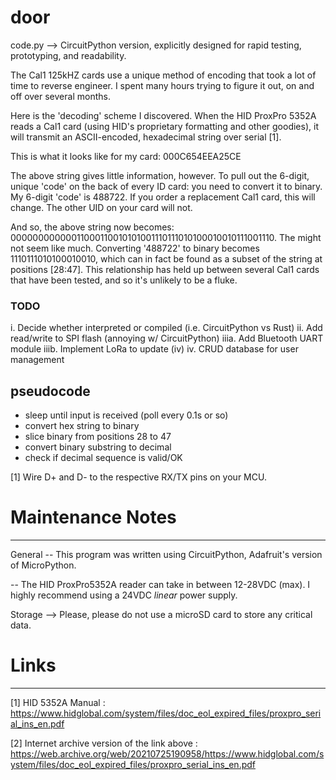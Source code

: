 # door 
code.py --> CircuitPython version, explicitly designed for rapid testing, prototyping, and readability. 

The Cal1 125kHZ cards use a unique method of encoding that took a lot of time to reverse engineer. I spent many hours trying to figure it out, on and off over several months. 

Here is the 'decoding' scheme I discovered.
When the HID ProxPro 5352A reads a Cal1 card (using HID's proprietary formatting and other goodies), it will transmit an ASCII-encoded, hexadecimal string over serial [1].

This is what it looks like for my card: 000C654EEA25CE

The above string gives little information, however. To pull out the 6-digit, unique 'code' on the back of every ID card: you need to convert it to binary. My 6-digit 'code' is 488722. If you order a replacement Cal1 card, this will change. The other UID on your card will not. 

And so, the above string now becomes: 00000000000011000110010101001110111010100010010111001110. The might not seem like much. Converting '488722' to binary becomes 1110111010100010010, which can in fact be found as a subset of the string at positions [28:47]. This relationship has held up between several Cal1 cards that have been tested, and so it's unlikely to be a fluke. 

### TODO
i. Decide whether interpreted or compiled (i.e. CircuitPython vs Rust)
ii. Add read/write to SPI flash (annoying w/ CircuitPython)
iiia. Add Bluetooth UART module
iiib. Implement LoRa to update (iv)
iv. CRUD database for user management


pseudocode
----------------
- sleep until input is received (poll every 0.1s or so)
- convert hex string to binary
- slice binary from positions 28 to 47
- convert binary substring to decimal
- check if decimal sequence is valid/OK




[1] Wire D+ and D- to the respective RX/TX pins on your MCU. 


# Maintenance Notes
---------------------------
General
-- This program was written using CircuitPython, Adafruit's version of MicroPython. 

-- The HID ProxPro5352A reader can take in between 12-28VDC (max). I highly recommend using a 24VDC *linear* power supply. 


Storage
--> Please, please do not use a microSD card to store any critical data. 


# Links
-------
[1] HID 5352A Manual : https://www.hidglobal.com/system/files/doc_eol_expired_files/proxpro_serial_ins_en.pdf  

[2] Internet archive version of the link above : https://web.archive.org/web/20210725190958/https://www.hidglobal.com/system/files/doc_eol_expired_files/proxpro_serial_ins_en.pdf
